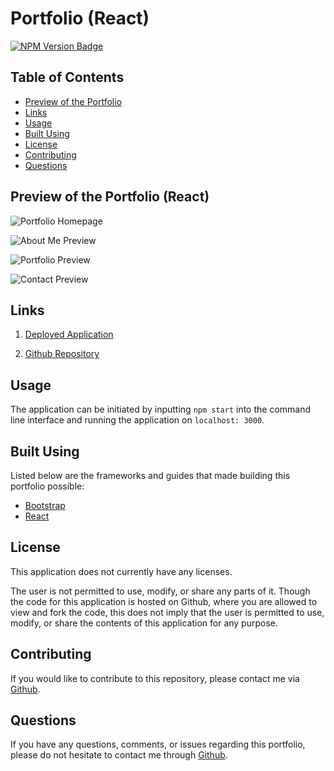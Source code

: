 # Portfolio (React)

[![NPM Version Badge](https://badge.fury.io/js/%40angular%2Fcore.svg)](https://badge.fury.io/js/%40angular%2Fcore)

## Table of Contents
*  [Preview of the Portfolio](#preview-of-the-portfolio)
*  [Links](#links)
*  [Usage](#usage)
*  [Built Using](#built-using)
*  [License](#license)
*  [Contributing](#contributing)
*  [Questions](#questions)

## Preview of the Portfolio (React)

![Portfolio Homepage](https://raw.githubusercontent.com/rh9891/rhecdivert.github.io/master/public/assets/landingPreview.png)

![About Me Preview](https://raw.githubusercontent.com/rh9891/rhecdivert.github.io/master/public/assets/aboutMePreview.png)

![Portfolio Preview](https://raw.githubusercontent.com/rh9891/rhecdivert.github.io/master/public/assets/portfolioPreview.png)

![Contact Preview](https://raw.githubusercontent.com/rh9891/rhecdivert.github.io/master/public/assets/contactPreview.png)

## Links

1. [Deployed Application](https://rh9891.github.io/)

2. [Github Repository](https://github.com/rh9891/rhecdivert.github.io)

## Usage

The application can be initiated by inputting `npm start` into the command line interface and running the application on `localhost: 3000`.

## Built Using

Listed below are the frameworks and guides that made building this portfolio possible:

* [Bootstrap](https://getbootstrap.com/docs/4.5/getting-started/introduction/)
* [React](https://reactjs.org/docs/getting-started.html)

## License

This application does not currently have any licenses.

The user is not permitted to use, modify, or share any parts of it. Though the code for this application is hosted on Github, where you are allowed to view and fork the code, this does not imply that the user is permitted to use, modify, or share the contents of this application for any purpose.

## Contributing

If you would like to contribute to this repository, please contact me via [Github](https://github.com/rh9891).

## Questions

If you have any questions, comments, or issues regarding this portfolio, please do not hesitate to contact me through [Github](https://github.com/rh9891).
